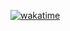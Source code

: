 [![wakatime](https://wakatime.com/badge/user/c0b63bff-7076-4c93-be4f-8a522be54ba3.svg)](https://wakatime.com/@c0b63bff-7076-4c93-be4f-8a522be54ba3)
